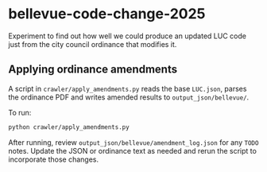 # bellevue-code-change-2025
Experiment to find out how well we could produce an updated LUC code just from the city council ordinance that modifies it. 

## Applying ordinance amendments

A script in `crawler/apply_amendments.py` reads the base `LUC.json`, parses the ordinance PDF and writes amended results to `output_json/bellevue/`.

To run:

```bash
python crawler/apply_amendments.py
```

After running, review `output_json/bellevue/amendment_log.json` for any `TODO` notes. Update the JSON or ordinance text as needed and rerun the script to incorporate those changes.
